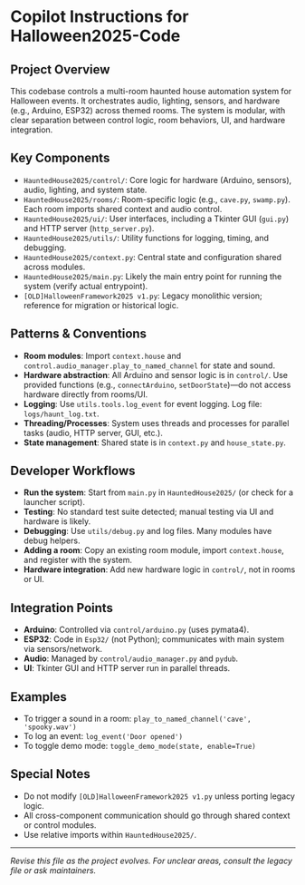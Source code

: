 # Copilot Instructions for Halloween2025-Code

## Project Overview
This codebase controls a multi-room haunted house automation system for Halloween events. It orchestrates audio, lighting, sensors, and hardware (e.g., Arduino, ESP32) across themed rooms. The system is modular, with clear separation between control logic, room behaviors, UI, and hardware integration.

## Key Components
- `HauntedHouse2025/control/`: Core logic for hardware (Arduino, sensors), audio, lighting, and system state.
- `HauntedHouse2025/rooms/`: Room-specific logic (e.g., `cave.py`, `swamp.py`). Each room imports shared context and audio control.
- `HauntedHouse2025/ui/`: User interfaces, including a Tkinter GUI (`gui.py`) and HTTP server (`http_server.py`).
- `HauntedHouse2025/utils/`: Utility functions for logging, timing, and debugging.
- `HauntedHouse2025/context.py`: Central state and configuration shared across modules.
- `HauntedHouse2025/main.py`: Likely the main entry point for running the system (verify actual entrypoint).
- `[OLD]HalloweenFramework2025 v1.py`: Legacy monolithic version; reference for migration or historical logic.

## Patterns & Conventions
- **Room modules**: Import `context.house` and `control.audio_manager.play_to_named_channel` for state and sound.
- **Hardware abstraction**: All Arduino and sensor logic is in `control/`. Use provided functions (e.g., `connectArduino`, `setDoorState`)—do not access hardware directly from rooms/UI.
- **Logging**: Use `utils.tools.log_event` for event logging. Log file: `logs/haunt_log.txt`.
- **Threading/Processes**: System uses threads and processes for parallel tasks (audio, HTTP server, GUI, etc.).
- **State management**: Shared state is in `context.py` and `house_state.py`.

## Developer Workflows
- **Run the system**: Start from `main.py` in `HauntedHouse2025/` (or check for a launcher script).
- **Testing**: No standard test suite detected; manual testing via UI and hardware is likely.
- **Debugging**: Use `utils/debug.py` and log files. Many modules have debug helpers.
- **Adding a room**: Copy an existing room module, import `context.house`, and register with the system.
- **Hardware integration**: Add new hardware logic in `control/`, not in rooms or UI.

## Integration Points
- **Arduino**: Controlled via `control/arduino.py` (uses pymata4).
- **ESP32**: Code in `Esp32/` (not Python); communicates with main system via sensors/network.
- **Audio**: Managed by `control/audio_manager.py` and `pydub`.
- **UI**: Tkinter GUI and HTTP server run in parallel threads.

## Examples
- To trigger a sound in a room: `play_to_named_channel('cave', 'spooky.wav')`
- To log an event: `log_event('Door opened')`
- To toggle demo mode: `toggle_demo_mode(state, enable=True)`

## Special Notes
- Do not modify `[OLD]HalloweenFramework2025 v1.py` unless porting legacy logic.
- All cross-component communication should go through shared context or control modules.
- Use relative imports within `HauntedHouse2025/`.

---
_Revise this file as the project evolves. For unclear areas, consult the legacy file or ask maintainers._
